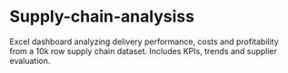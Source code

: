 # Supply-chain-analysiss
Excel dashboard analyzing delivery performance, costs and profitability from a 10k row supply chain dataset. Includes KPIs, trends and supplier evaluation.
